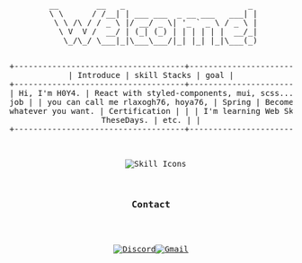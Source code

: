 <div align="center">
<pre>
 __        __   _                          _ 
 \ \      / /__| | ___ ___  _ __ ___   ___| |
  \ \ /\ / / _ \ |/ __/ _ \| '_ ` _ \ / _ \ |
   \ V  V /  __/ | (_| (_) | | | | | |  __/_|
    \_/\_/ \___|_|\___\___/|_| |_| |_|\___(_)
 
+------------------------------------+--------------------------------------------+---------------+
|             Introduce              |                skill Stacks                |     goal      |
+------------------------------------+--------------------------------------------+---------------+
| Hi, I'm H0Y4.                      | React with styled-components, mui, scss... | Getting a job |
| you can call me rlaxogh76, hoya76, | Spring                                     | Become Rich   |
| whatever you want.                 | Certification                              |               |
| I'm learning Web Skills TheseDays. | etc.                                       |               |
+------------------------------------+--------------------------------------------+---------------+
<div style="text-align: center;">
  <img src="https://skillicons.dev/icons?i=spring,react,styledcomponents,mui,java,scss" alt="Skill Icons" />
</div>

<h3 align="center">Contact</h3>

[![Discord](https://img.shields.io/badge/Discord-5865F2?style=for-the-badge&logo=discord&logoColor=white)](https://discordapp.com/users/867071958071771157)[![Gmail](https://img.shields.io/badge/Gmail-D14836?style=for-the-badge&logo=gmail&logoColor=white)](mailto:btm.email2769@gmail.com)
